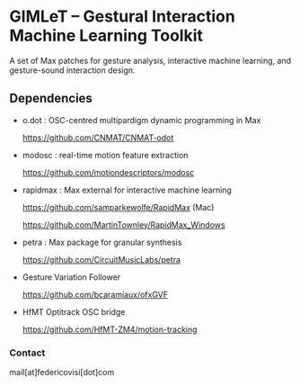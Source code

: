# GIMLeT – Gestural Interaction Machine Learning Toolkit

A set of Max patches for gesture analysis, interactive machine learning, and gesture-sound interaction design. 
 
## Dependencies

- o.dot : OSC-centred multipardigm dynamic programming in Max 

  https://github.com/CNMAT/CNMAT-odot 
  
- modosc : real-time motion feature extraction

  https://github.com/motiondescriptors/modosc 
  
- rapidmax : Max external for interactive machine learning

  https://github.com/samparkewolfe/RapidMax (Mac)
  
  https://github.com/MartinTownley/RapidMax_Windows 
  
- petra : Max package for granular synthesis

  https://github.com/CircuitMusicLabs/petra
  
- Gesture Variation Follower

  https://github.com/bcaramiaux/ofxGVF 
  
- HfMT Optitrack OSC bridge

  https://github.com/HfMT-ZM4/motion-tracking

### Contact

mail[at]federicovisi[dot]com
